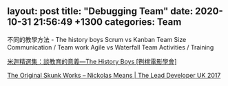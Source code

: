 layout: post
title:  "Debugging Team"
date:   2020-10-31 21:56:49 +1300
categories: Team
---

不同的教學方法 - The history boys
Scrum vs Kanban
Team Size
Communication / Team work 
Agile vs Waterfall
Team Activities / Training


[米迦精選集：談教育的意義—The History Boys [𠝹櫈電影學會]](https://youtu.be/4FypxbeUNM0)

[The Original Skunk Works – Nickolas Means | The Lead Developer UK 2017](https://www.youtube.com/watch?v=pL3Yzjk5R4M&t=11s)
